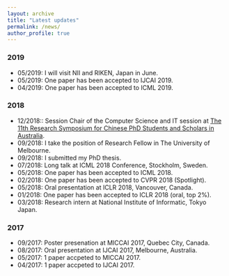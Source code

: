 ```yaml
---
layout: archive
title: "Latest updates"
permalink: /news/
author_profile: true
---
```


### 2019
* 05/2019: I will visit NII and RIKEN, Japan in June.
* 05/2019: One paper has been accepted to IJCAI 2019.
* 04/2019: One paper has been accepted to ICML 2019.

### 2018
* 12/2018:: Session Chair of the Computer Science and IT session at <a href="http://www.capsaus.org/?a=3FA592EB18CBDF30" target="_blank">The 11th Research Symposium for Chinese PhD Students and Scholars in Australia</a>.
* 09/2018: I take the position of Research Fellow in The University of Melbourne.
* 09/2018: I submitted my PhD thesis.
* 07/2018: Long talk at ICML 2018 Conference, Stockholm, Sweden.
* 05/2018: One paper has been accepted to ICML 2018.
* 02/2018: One paper has been accepted to CVPR 2018 (Spotlight).
* 05/2018: Oral presentation at ICLR 2018, Vancouver, Canada.
* 01/2018: One paper has been accepted to ICLR 2018 (oral, top 2%).
* 03/2018: Research intern at National Institute of Informatic, Tokyo Japan.

### 2017
* 09/2017: Poster presenation at MICCAI 2017, Quebec City, Canada.
* 08/2017: Oral presentation at IJCAI 2017, Melbourne, Australia.
* 05/2017: 1 paper accpeted to MICCAI 2017.
* 04/2017: 1 paper accpeted to IJCAI 2017.
